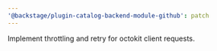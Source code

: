 ```yaml
---
'@backstage/plugin-catalog-backend-module-github': patch
---
```


Implement throttling and retry for octokit client requests.
